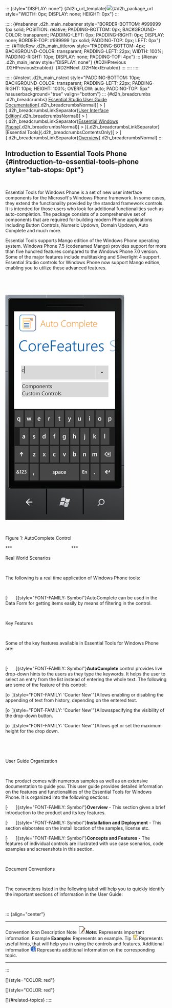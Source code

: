 ::: {style="DISPLAY: none"}
[](ms-xhelp:///?Id=d2h_url_template){#d2h_url_template}![](!package_url!){#d2h_package_url style="WIDTH: 0px; DISPLAY: none; HEIGHT: 0px"}
:::

::::: {#nsbanner .d2h_main_nsbanner style="BORDER-BOTTOM: #999999 1px solid; POSITION: relative; PADDING-BOTTOM: 0px; BACKGROUND-COLOR: transparent; PADDING-LEFT: 0px; PADDING-RIGHT: 0px; DISPLAY: none; BORDER-TOP: #999999 1px solid; PADDING-TOP: 0px; LEFT: 0px"}
:::: {#TitleRow .d2h_main_titlerow style="PADDING-BOTTOM: 4px; BACKGROUND-COLOR: transparent; PADDING-LEFT: 22px; WIDTH: 100%; PADDING-RIGHT: 10px; DISPLAY: none; PADDING-TOP: 4px"}
::: {#ienav .d2h_main_ienav style="DISPLAY: none"}
[](ms-xhelp:///?Id=fcd7324d-c844-4fc7-ad62-4326f5a15a23){#D2HPrevious .D2HPreviousEnabled}  [](ms-xhelp:///?Id=35667754-e794-490e-9e54-25d38a39e944){#D2HNext .D2HNextEnabled}
:::
::::
:::::

::::: {#nstext .d2h_main_nstext style="PADDING-BOTTOM: 10px; BACKGROUND-COLOR: transparent; PADDING-LEFT: 22px; PADDING-RIGHT: 10px; HEIGHT: 100%; OVERFLOW: auto; PADDING-TOP: 5px" hasuserbackground="true" valign="bottom"}
::: {#d2h_breadcrumbs .d2h_breadcrumbs}
[Essential Studio User Guide Documentation](ms-xhelp:///?Id=12457748-09e3-4d74-a240-8e049cedf030){.d2h_breadcrumbsNormal}[ \> ]{.d2h_breadcrumbsLinkSeparator}[User Interface Edition](ms-xhelp:///?Id=c29296b7-531c-413b-a0ec-488ca1f7f669){.d2h_breadcrumbsNormal}[ \> ]{.d2h_breadcrumbsLinkSeparator}[Essential Windows Phone](ms-xhelp:///?Id=5ea1999c-4eff-4775-b84e-407dc825f555){.d2h_breadcrumbsNormal}[ \> ]{.d2h_breadcrumbsLinkSeparator}[Essential Tools]{.d2h_breadcrumbsContentsOnly}[ \> ]{.d2h_breadcrumbsLinkSeparator}[Overview](ms-xhelp:///?Id=fcd7324d-c844-4fc7-ad62-4326f5a15a23){.d2h_breadcrumbsNormal}
:::

## Introduction to Essential Tools Phone {#introduction-to-essential-tools-phone style="tab-stops: 0pt"}

 

Essential Tools for Windows Phone is a set of new user interface components for the Microsoft\'s Windows Phone framework. In some cases, they extend the functionality provided by the standard framework controls. It is intended for those users who look for additional functionalities such as auto-completion. The package consists of a comprehensive set of components that are required for building modern Phone applications including Button Controls, Numeric Updown, Domain Updown, Auto Complete and much more.

Essential Tools supports Mango edition of the Windows Phone operating system. Windows Phone 7.5 (codenamed Mango) provides support for more than five hundred features compared to the Windows Phone 7.0 version. Some of the major features include multitasking and Silverlight 4 support. Essential Studio controls for Windows Phone now support Mango edition, enabling you to utilize these advanced features.

 

 

![](ImagesExt/image78_0.png)

 

Figure 1: AutoComplete Control

***                                               ***

Real World Scenarios

 

The following is a real time application of Windows Phone tools:

 

[·      ]{style="FONT-FAMILY: Symbol"}AutoComplete can be used in the Data Form for getting items easily by means of filtering in the control.

 

Key Features

 

Some of the key features available in Essential Tools for Windows Phone are:

 

[·      ]{style="FONT-FAMILY: Symbol"}**AutoComplete** control provides live drop-down hints to the users as they type the keywords. It helps the user to select an entry from the list instead of entering the whole text. The following are some of the feature of this control:

[o  ]{style="FONT-FAMILY: 'Courier New'"}Allows enabling or disabling the appending of text from history, depending on the entered text.   

[o  ]{style="FONT-FAMILY: 'Courier New'"}Allowsspecifying the visibility of the drop-down button.

[o  ]{style="FONT-FAMILY: 'Courier New'"}Allows get or set the maximum height for the drop down.

 

 

User Guide Organization

 

The product comes with numerous samples as well as an extensive documentation to guide you. This user guide provides detailed information on the features and functionalities of the Essential Tools for Windows Phone. It is organized into the following sections:

[·      ]{style="FONT-FAMILY: Symbol"}**Overview** - This section gives a brief introduction to the product and its key features.

[·      ]{style="FONT-FAMILY: Symbol"}**Installation and Deployment** - This section elaborates on the install location of the samples, license etc.

[·      ]{style="FONT-FAMILY: Symbol"}**Concepts and Features -** The features of individual controls are illustrated with use case scenarios, code examples and screenshots in this section.

 

Document Conventions

 

The conventions listed in the following tabel will help you to quickly identify the important sections of information in the User Guide:

 

::: {align="center"}
  ------------------------ ----------------------------------------- ---------------------------------------------------------------------------------
  Convention               Icon                                      Description
  Note                     ![](ImagesExt/image78_1.jpg)***Note:***   Represents important information.
  Example                  **Example:**                              Represents an example.
  Tip                      ![](ImagesExt/image78_2.jpg)              Represents useful hints, that will help you in using the controls and features.
  Additional information   ![](ImagesExt/image78_3.jpg)              Represents additional information on the corresponding topic.
  ------------------------ ----------------------------------------- ---------------------------------------------------------------------------------
:::

[]{style="COLOR: red"} 

[]{style="COLOR: red"} 

[]{#related-topics}
:::::
